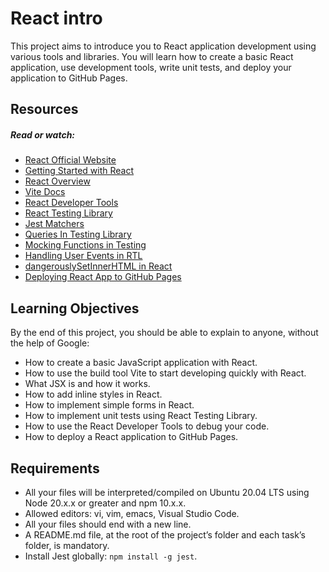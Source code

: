 # React intro

This project aims to introduce you to React application development using various tools and libraries. You will learn how to create a basic React application, use development tools, write unit tests, and deploy your application to GitHub Pages.

## Resources

##### Read or watch:

- [React Official Website](https://react.dev/learn)
- [Getting Started with React](https://flaviocopes.com/vite-react-app/)
- [React Overview](https://react.dev/learn)
- [Vite Docs](https://vite.dev/guide/)
- [React Developer Tools](https://chromewebstore.google.com/detail/react-developer-tools/fmkadmapgofadopljbjfkapdkoienihi?pli=1)
- [React Testing Library](https://testing-library.com/docs/react-testing-library/intro/)
- [Jest Matchers](https://jestjs.io/docs/using-matchers)
- [Queries In Testing Library](https://testing-library.com/docs/queries/about/)
- [Mocking Functions in Testing](https://www.meticulous.ai/blog/how-to-use-jest-spyon)
- [Handling User Events in RTL](https://testing-library.com/docs/react-testing-library/migrate-from-enzyme/#simulate-user-events)
- [dangerouslySetInnerHTML in React](https://refine.dev/blog/use-react-dangerouslysetinnerhtml/)
- [Deploying React App to GitHub Pages](https://medium.com/@badreddine.boudaoud21/create-a-react-app-with-vite-and-deploy-it-on-github-48b82e19f821)

## Learning Objectives

By the end of this project, you should be able to explain to anyone, without the help of Google:

- How to create a basic JavaScript application with React.
- How to use the build tool Vite to start developing quickly with React.
- What JSX is and how it works.
- How to add inline styles in React.
- How to implement simple forms in React.
- How to implement unit tests using React Testing Library.
- How to use the React Developer Tools to debug your code.
- How to deploy a React application to GitHub Pages.

## Requirements

- All your files will be interpreted/compiled on Ubuntu 20.04 LTS using Node 20.x.x or greater and npm 10.x.x.
- Allowed editors: vi, vim, emacs, Visual Studio Code.
- All your files should end with a new line.
- A README.md file, at the root of the project’s folder and each task’s folder, is mandatory.
- Install Jest globally: `npm install -g jest`.
